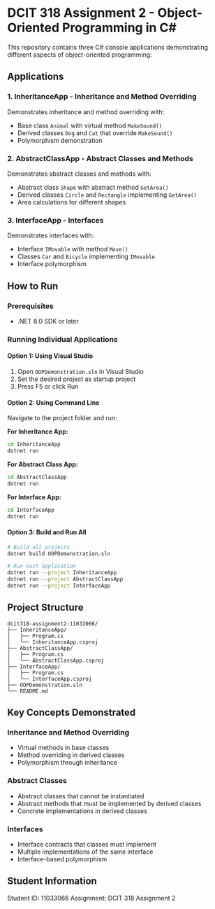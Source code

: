 # DCIT 318 Assignment 2 - Object-Oriented Programming in C#

This repository contains three C# console applications demonstrating different aspects of object-oriented programming:

## Applications

### 1. InheritanceApp - Inheritance and Method Overriding

Demonstrates inheritance and method overriding with:

- Base class `Animal` with virtual method `MakeSound()`
- Derived classes `Dog` and `Cat` that override `MakeSound()`
- Polymorphism demonstration

### 2. AbstractClassApp - Abstract Classes and Methods

Demonstrates abstract classes and methods with:

- Abstract class `Shape` with abstract method `GetArea()`
- Derived classes `Circle` and `Rectangle` implementing `GetArea()`
- Area calculations for different shapes

### 3. InterfaceApp - Interfaces

Demonstrates interfaces with:

- Interface `IMovable` with method `Move()`
- Classes `Car` and `Bicycle` implementing `IMovable`
- Interface polymorphism

## How to Run

### Prerequisites

- .NET 8.0 SDK or later

### Running Individual Applications

#### Option 1: Using Visual Studio

1. Open `OOPDemonstration.sln` in Visual Studio
2. Set the desired project as startup project
3. Press F5 or click Run

#### Option 2: Using Command Line

Navigate to the project folder and run:

**For Inheritance App:**

```bash
cd InheritanceApp
dotnet run
```

**For Abstract Class App:**

```bash
cd AbstractClassApp
dotnet run
```

**For Interface App:**

```bash
cd InterfaceApp
dotnet run
```

#### Option 3: Build and Run All

```bash
# Build all projects
dotnet build OOPDemonstration.sln

# Run each application
dotnet run --project InheritanceApp
dotnet run --project AbstractClassApp
dotnet run --project InterfaceApp
```

## Project Structure

```
dcit318-assignment2-11033066/
├── InheritanceApp/
│   ├── Program.cs
│   └── InheritanceApp.csproj
├── AbstractClassApp/
│   ├── Program.cs
│   └── AbstractClassApp.csproj
├── InterfaceApp/
│   ├── Program.cs
│   └── InterfaceApp.csproj
├── OOPDemonstration.sln
└── README.md
```

## Key Concepts Demonstrated

### Inheritance and Method Overriding

- Virtual methods in base classes
- Method overriding in derived classes
- Polymorphism through inheritance

### Abstract Classes

- Abstract classes that cannot be instantiated
- Abstract methods that must be implemented by derived classes
- Concrete implementations in derived classes

### Interfaces

- Interface contracts that classes must implement
- Multiple implementations of the same interface
- Interface-based polymorphism

## Student Information

Student ID: 11033066
Assignment: DCIT 318 Assignment 2
